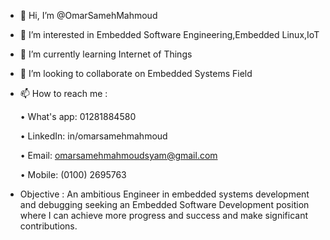 - 👋 Hi, I’m @OmarSamehMahmoud
- 👀 I’m interested in Embedded Software Engineering,Embedded Linux,IoT
- 🌱 I’m currently learning Internet of Things
- 💞️ I’m looking to collaborate on Embedded Systems Field
- 📫 How to reach me :

  • What's app: 01281884580
  
  • LinkedIn: in/omarsamehmahmoud
  
  • Email: omarsamehmahmoudsyam@gmail.com
  
  • Mobile: (0100) 2695763

- Objective :
  	 An ambitious Engineer in embedded systems development and debugging seeking an Embedded Software Development position where I can achieve more progress and success and make significant contributions.
<!---
OmarSamehMahmoud/OmarSamehMahmoud is a ✨ special ✨ repository because its `README.md` (this file) appears on your GitHub profile.
You can click the Preview link to take a look at your changes.
--->
